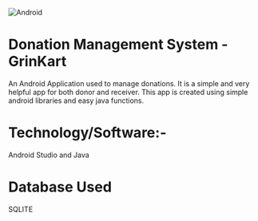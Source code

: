 ![Android](https://github.com/abhishek77774/DMS/blob/master/res/drawable/newhome.png)

# Donation Management System - GrinKart
An Android Application used to manage donations. It is a simple and very helpful app for both donor and receiver. This app is created using simple android libraries and easy java functions. 

# Technology/Software:-
Android Studio and Java

# Database Used
SQLITE

